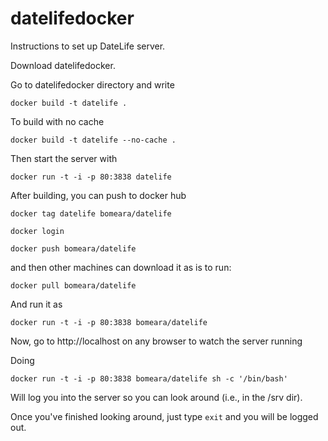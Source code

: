 # datelifedocker
Instructions to set up DateLife server.

Download datelifedocker.

Go to datelifedocker directory and write

`docker build -t datelife .`

To build with no cache

`docker build -t datelife --no-cache .`

Then start the server with

`docker run -t -i -p 80:3838 datelife`

After building, you can push to docker hub

`docker tag datelife bomeara/datelife`

`docker login`

`docker push bomeara/datelife`

and then other machines can download it as is to run:

`docker pull bomeara/datelife`

And run it as

`docker run -t -i -p 80:3838 bomeara/datelife`

Now, go to http://localhost on any browser to watch the server running

Doing

`docker run -t -i -p 80:3838 bomeara/datelife sh -c '/bin/bash'`

Will log you into the server so you can look around (i.e., in the /srv dir).

Once you've finished looking around, just type `exit` and you will be logged out.
